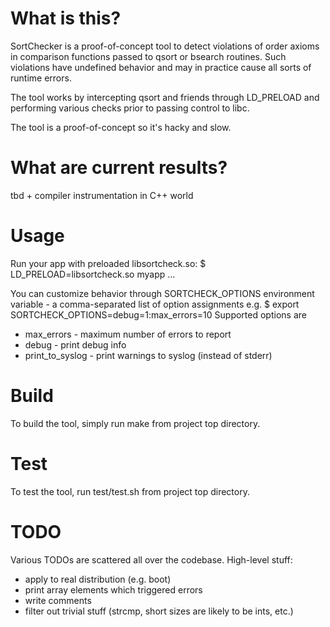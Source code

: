 # What is this?

SortChecker is a proof-of-concept tool to detect violations
of order axioms in comparison functions passed to qsort
or bsearch routines. Such violations have undefined behavior
and may in practice cause all sorts of runtime errors.

The tool works by intercepting qsort and friends through LD\_PRELOAD
and performing various checks prior to passing control to libc.

The tool is a proof-of-concept so it's hacky and slow.

# What are current results?

tbd + compiler instrumentation in C++ world

# Usage

Run your app with preloaded libsortcheck.so:
 $ LD\_PRELOAD=libsortcheck.so myapp ...

You can customize behavior through SORTCHECK\_OPTIONS environment
variable - a comma-separated list of option assignments e.g.
 $ export SORTCHECK\_OPTIONS=debug=1:max\_errors=10
Supported options are
* max\_errors - maximum number of errors to report
* debug - print debug info
* print\_to\_syslog - print warnings to syslog (instead of stderr)

# Build

To build the tool, simply run make from project top directory.

# Test

To test the tool, run test/test.sh from project top directory.

# TODO

Various TODOs are scattered all over the codebase.
High-level stuff:
* apply to real distribution (e.g. boot)
* print array elements which triggered errors
* write comments
* filter out trivial stuff (strcmp, short sizes are likely to be ints, etc.)

